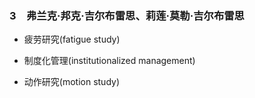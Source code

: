 ### 3　弗兰克·邦克·吉尔布雷思、莉莲·莫勒·吉尔布雷思

-   疲劳研究(fatigue study)
    
-   制度化管理(institutionalized management)
    
-   动作研究(motion study)
